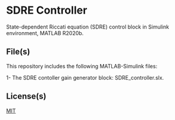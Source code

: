 # SDRE Controller

State-dependent Riccati equation (SDRE) control block in Simulink environment, MATLAB R2020b. 

## File(s)

This repository includes the following MATLAB-Simulink files: 

1- The SDRE contoller gain generator block: SDRE_controller.slx.

## License(s)

[MIT](https://choosealicense.com/licenses/mit/)
